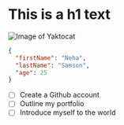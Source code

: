 # <h1>This is a h1 text</h1>
![Image of Yaktocat](https://octodex.github.com/images/yaktocat.png)
```json
{
  "firstName": "Neha",
  "lastName": "Samson",
  "age": 25
}
```
- [ ] Create a Github account
- [ ] Outline my portfolio
- [ ] Introduce myself to the world
